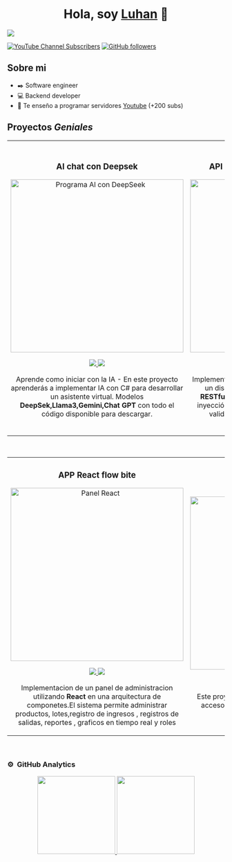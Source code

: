 <div align="center">
<h1 align="center">Hola, soy <a href="https://vlu.code">Luhan</a> 👋</h1>
</div>
<img src="https://imgur.com/DO2K6v1.png">

[![YouTube Channel Subscribers](https://img.shields.io/youtube/channel/subscribers/UCR4OxTu8pEuxW0Ip1R8p3hQ?style=social)](https://youtube.com/@luhan-omar?sub_confirmation=1)
[![GitHub followers](https://img.shields.io/github/followers/omarluhan?style=social)](https://github.com/OmarLuhan)

## Sobre mi

- ✒️ Software engineer 
- 💻 Backend developer 
- 🎥 Te enseño a programar servidores [Youtube](https://youtube.com/@luhan-omar?sub_confirmation=1) (+200 subs)
  <br>

## Proyectos *Geniales*
<table>
<tr>
<td width="50%">
<h3 align="center">AI chat con Deepsek</h3>
<div align="center">
<a href="https://imgur.com/8wnhen9" target="_blank"><img src="https://imgur.com/UzmBLiq.png" width="400" alt="Programa AI con DeepSeek"></a>
<p>
<a href="https://github.com/OmarLuhan/ai-chat.git" target="_blank">
<img src="https://img.shields.io/badge/CÓDIGO-ff9?style=for-the-badge&logo=github&logoColor=black">
</a>
<a href="https://imgur.com/8wnhen9" target="_blank">
<img src="https://img.shields.io/badge/-Youtube-green?style=for-the-badge&color=fbfc40">
</a>
</p>
<p>Aprende como iniciar con la IA </strong> - En este proyecto aprenderás a implementar IA con C# para desarrollar un asistente virtual. Modelos <strong>DeepSek,Llama3,Gemini,Chat GPT</strong> con todo el código disponible para descargar.</p>
</div>
                                                                                      
</td>

<td width="50%">
               <br>
<h3 align="center">API Rest con arquitectura N capas</h3>
<div align="center">                                       
<a href="https://crisfarma.net.pe" target="_blank"><img src="https://imgur.com/iuGdHyV.png" width="400" alt="API Rest N Capas"></a>
<br>
<p>
<a href="https://github.com/OmarLuhan/Pharmacy-API.git" target="_blank">
<img src="https://img.shields.io/badge/C%C3%93DIGO-80ffaa?style=for-the-badge&logo=github&logoColor=black">
</a>
<a href="https://youtube.com/@luhan-omar?sub_confirmation=1" target="_blank">
<img src="https://img.shields.io/badge/-Youtube-green?style=for-the-badge&color=3fFD7f">
</a>
</p>
</p>Implementación de una arquitectura en n capas con un diseño arquitectónico basado en una <strong>API RESTful</strong>.
Este proyecto aplica conceptos como inyección de dependencias, ORMs, mapeadores, validadores, autenticación, autorización y documentación</p>
</div>                                                             
</table>                                                                                 
</div>                                                                              
</div>
<br>
<table>
<tr>
<td width="50%">
<h3 align="center">APP React flow bite</h3>
<div align="center">
<a href="#" target="_blank"><img src="https://imgur.com/davqCL6.png" width="400" alt="Panel React"></a>
<p>
<a href="#" target="_blank">
<img src="https://img.shields.io/badge/CÓDIGO-ff9?style=for-the-badge&logo=github&logoColor=black">
</a>
<a href="#" target="_blank">
<img src="https://img.shields.io/badge/-Youtube-green?style=for-the-badge&color=fbfc40">
</a>
</p>
<p>Implementacion de un panel de administracion utilizando <strong>React</strong> en una arquitectura de componetes.El sistema permite administrar 
productos, lotes,registro de ingresos , registros de salidas, reportes , graficos en tiempo real y roles </p>
</div>
                                                                                      
</td>       
<td width="50%">
<h3 align="center">E commerce Blazor</h3>
<div align="center">
<a href="#" target="_blank"><img src="#" width="400" alt="Ecommerce en Blazor"></a>
<p>
<a href="#" target="_blank">
<img src="https://img.shields.io/badge/C%C3%93DIGO-cfaae0?style=for-the-badge&logo=github&logoColor=black">
</a>
<a href="#" target="_blank">
<img src="https://img.shields.io/badge/-Youtube-green?style=for-the-badge&color=ff00f4">
</a>
</p>
<p>Este proyecto aun está en desarrollo, pero tienen acceso al codigo para poder ver el proceso de construccion</p>
</div>
                                                                                      
</td>  
</table>                                                                                 
</div>
<br>

### ⚙️ &nbsp;GitHub Analytics
<p align="center">
<a href="https://github.com/OmarLuhan">
  <img height="180em" src="https://github-readme-stats-eight-theta.vercel.app/api?username=OmarLuhan&show_icons=true&theme=cobalt&include_all_commits=true&count_private=true"/>
  <img height="180em" src="https://github-readme-stats-eight-theta.vercel.app/api/top-langs/?username=Omarluhan&layout=compact&langs_count=8&theme=cobalt"/>
</a>
</p>
